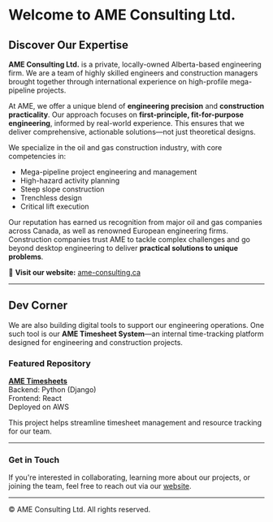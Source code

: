 # Welcome to AME Consulting Ltd.

## Discover Our Expertise

**AME Consulting Ltd.** is a private, locally-owned Alberta-based engineering firm. We are a team of highly skilled engineers and construction managers brought together through international experience on high-profile mega-pipeline projects.

At AME, we offer a unique blend of **engineering precision** and **construction practicality**. Our approach focuses on **first-principle, fit-for-purpose engineering**, informed by real-world experience. This ensures that we deliver comprehensive, actionable solutions—not just theoretical designs.

We specialize in the oil and gas construction industry, with core competencies in:
- Mega-pipeline project engineering and management
- High-hazard activity planning
- Steep slope construction
- Trenchless design
- Critical lift execution

Our reputation has earned us recognition from major oil and gas companies across Canada, as well as renowned European engineering firms. Construction companies trust AME to tackle complex challenges and go beyond desktop engineering to deliver **practical solutions to unique problems**.

🔗 **Visit our website:** [ame-consulting.ca](https://www.ame-consulting.ca/)

---

## Dev Corner

We are also building digital tools to support our engineering operations. One such tool is our **AME Timesheet System**—an internal time-tracking platform designed for engineering and construction projects.

### Featured Repository

**[AME Timesheets](https://github.com/AME-Consulting-Ltd/AME-Timesheets)**  
Backend: Python (Django)  
Frontend: React  
Deployed on AWS  

This project helps streamline timesheet management and resource tracking for our team.

---

### Get in Touch

If you're interested in collaborating, learning more about our projects, or joining the team, feel free to reach out via our [website](https://www.ame-consulting.ca/).

---

© AME Consulting Ltd. All rights reserved.
